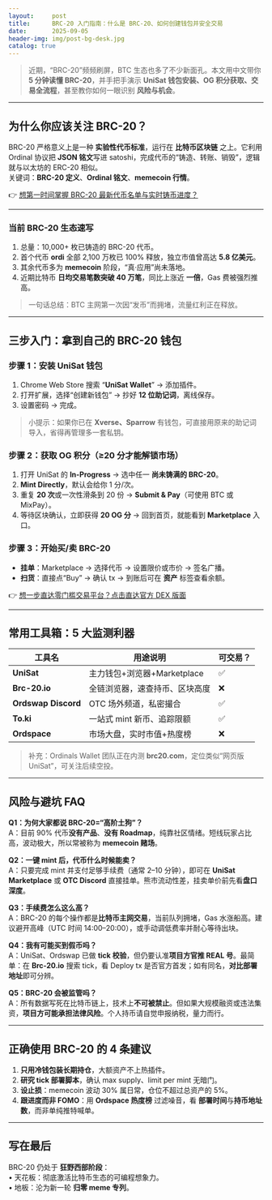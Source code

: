 ```yaml
---
layout:     post
title:      BRC-20 入门指南：什么是 BRC-20、如何创建钱包并安全交易
date:       2025-09-05
header-img: img/post-bg-desk.jpg
catalog: true
---
```


> 近期，“BRC-20”频频刷屏，BTC 生态也多了不少新面孔。本文用中文带你 **5 分钟读懂 BRC-20**，并手把手演示 **UniSat 钱包安装、OG 积分获取、交易全流程**，甚至教你如何一眼识别 **风险与机会**。

---

## 为什么你应该关注 BRC-20？

BRC-20 严格意义上是一种 **实验性代币标准**，运行在 **比特币区块链** 之上。它利用 Ordinal 协议把 **JSON 铭文**写进 satoshi，完成代币的“铸造、转账、销毁”，逻辑就与以太坊的 ERC-20 相似。  
关键词：**BRC-20 定义**、**Ordinal 铭文**、**memecoin 行情**。

👉 [想第一时间掌握 BRC-20 最新代币名单与实时铸币进度？](https://okxdog.com/)

---

### 当前 BRC-20 生态速写

1. 总量：10,000+ 枚已铸造的 BRC-20 代币。  
2. 首个代币 **ordi** 全部 2,100 万枚已 100% 释放，独立市值曾高达 **5.8 亿美元**。  
3. 其余代币多为 **memecoin** 阶段，“真·应用”尚未落地。  
4. 近期比特币 **日均交易笔数突破 40 万笔**，同比上涨近 **一倍**，Gas 费被强烈推高。

> 一句话总结：BTC 主网第一次因“发币”而拥堵，流量红利正在释放。

---

## 三步入门：拿到自己的 BRC-20 钱包

### 步骤 1：安装 UniSat 钱包  
1. Chrome Web Store 搜索 “**UniSat Wallet**” → 添加插件。  
2. 打开扩展，选择“创建新钱包” → 抄好 **12 位助记词**，离线保存。  
3. 设置密码 → 完成。

> 小提示：如果你已在 **Xverse、Sparrow** 有钱包，可直接用原来的助记词导入，省得再管理多一套私钥。

### 步骤 2：获取 OG 积分（≥20 分才能解锁市场）  
1. 打开 UniSat 的 **In-Progress** → 选中任一 **尚未铸满的 BRC-20**。  
2. **Mint Directly**，默认会给你 1 分/次。  
3. 重复 **20 次**或一次性滑条到 20 份 → **Submit & Pay**（可使用 BTC 或 MixPay）。  
4. 等待区块确认，立即获得 **20 OG 分** → 回到首页，就能看到 **Marketplace** 入口。

### 步骤 3：开始买/卖 BRC-20  
- **挂单**：Marketplace → 选择代币 → 设置限价或市价 → 签名广播。  
- **扫货**：直接点“Buy” → 确认 tx → 到账后可在 **资产** 标签查看余额。  

👉 [想一步直达零门槛交易平台？点击直达官方 DEX 版面](https://okxdog.com/)

---

## 常用工具箱：5 大监测利器

| 工具名        | 用途说明                                 | 可交易？ |
|---------------|------------------------------------------|----------|
| **UniSat**    | 主力钱包+浏览器+Marketplace              | ✅       |
| **Brc-20.io** | 全链浏览器，速查持币、区块高度           | ❌       |
| **Ordswap Discord** | OTC 场外频道，私密撮合               | ✅       |
| **To.ki**     | 一站式 mint 新币、追踪限额               | ✅       |
| **Ordspace**  | 市场大盘，实时市值+热度榜                | ❌       |

> 补充：Ordinals Wallet 团队正在内测 **brc20.com**，定位类似“网页版 UniSat”，可关注后续空投。

---

## 风险与避坑 FAQ

**Q1：为何大家都说 BRC-20=“高阶土狗”？**  
A：目前 90% 代币**没有产品**、**没有 Roadmap**，纯靠社区情绪。短线玩家占比高，波动极大，所以常被称为 **memecoin 赌场**。

**Q2：一键 mint 后，代币什么时候能卖？**  
A：只要完成 mint 并支付足够手续费（通常 2–10 分钟），即可在 **UniSat Marketplace** 或 **OTC Discord** 直接挂单。熊市流动性差，挂卖单价前先看**盘口深度**。

**Q3：手续费怎么这么高？**  
A：BRC-20 的每个操作都是**比特币主网交易**，当前队列拥堵，Gas 水涨船高。建议避开高峰（UTC 时间 14:00–20:00），或手动调低费率并耐心等待出块。

**Q4：我有可能买到假币吗？**  
A：UniSat、Ordswap 已做 **tick 校验**，但仍要认准**项目方官推 REAL 号**。最简单：在 **Brc-20.io** 搜索 tick，看 Deploy tx 是否官方首发；如有同名，**对比部署地址**即可分辨。

**Q5：BRC-20 会被监管吗？**  
A：所有数据写死在比特币链上，技术上**不可被禁止**。但如果大规模融资或违法集资，**项目方可能承担法律风险**。个人持币请自觉申报纳税，量力而行。

---

## 正确使用 BRC-20 的 4 条建议

1. **只用冷钱包装长期持仓**，大额资产不上热插件。  
2. **研究 tick 部署脚本**，确认 max supply、limit per mint 无暗门。  
3. **设止损**：memecoin 波动 30% 属日常，仓位不超过总资产的 5%。  
4. **跟进度而非 FOMO**：用 **Ordspace 热度榜** 过滤噪音，看 **部署时间**与**持币地址数**，而非单纯推特喊单。

---

## 写在最后

BRC-20 仍处于 **狂野西部阶段**：  
• 天花板：彻底激活比特币生态的可编程想象力。  
• 地板：沦为新一轮 **归零 meme 专列**。